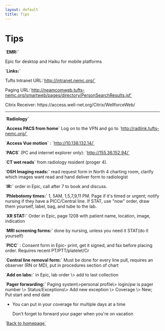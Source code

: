 ```yaml
---
layout: default
title: Tips
---
```

<h1>
Tips
</h1>
<p>
`<strong>EMR:`</strong>
</p>
<p>
Epic for desktop and Haiku for mobile platforms
</p>
<p>
`<strong>Links:`</strong>
</p>
<p>
Tufts Intranet URL:`<a href="http://intranet.nemc.org/">http://intranet.nemc.org/`</a>
</p>
<p>
Paging URL:`<a href="http://neamcomweb.tufts-
nemc.org/smartweb/pages/directory/PersonSearchResults.jsf">http://neamcomweb.tufts-
nemc.org/smartweb/pages/directory/PersonSearchResults.jsf`</a>
</p>
<p>
Citrix Receiver: https://access.well-net.org/Citrix/WellforceWeb/
</p>
<hr />
<p>
`<strong>Radiology`</strong>
</p>
<p>
`<strong>Access PACS from home`</strong> Log on to the VPN and go to `<a href="http://radlink.tufts-nemc.org/">http://radlink.tufts-nemc.org/`</a>
</p>
<p>
`<strong>Access Vue motion`</strong> : `<a href="http://10.138.132.14/">http://10.138.132.14/`</a>
</p>
<p>
`<strong>PACS`</strong> (PC and internet explorer only): `<a href="http://155.36.152.94/">http://155.36.152.94/`</a>
</p>
<p>
`<strong>CT wet reads`</strong> from radiology resident (proger 4).
</p>
<p>
`<strong>OSH Imaging reads:`</strong> read request form in North 4 charting room, clarify which images want read
and hand deliver form to radiologist
</p>
<p>
`<strong>IR:`</strong> order in Epic, call after 7 to book and discuss.
</p>
<p>
`<strong>Phlebotomy times:`</strong> 1, 5AM, 1,5,7,9,11 PM. Page if it's timed or urgent; notify nursing if
they have a PICC/Central line. If STAT, use "now" order, draw them yourself, label, bag, and tube to
the lab.
</p>
<p>
`<strong>XR STAT:`</strong> Order in Epic, page 1208 with patient name, location, image, indication
</p>
<p>
`<strong>MRI screening forms:`</strong> done by nursing, unless you need it STAT(do it yourself)
</p>
<p>
`<strong>PICC`</strong> : Consent form in Epic- print, get it signed, and fax before placing order. Requires
recent PT/PTT/platelet/Cr
</p>
<p>
`<strong>Central line removal form:`</strong> Must be done for every line pull, requires an observer (RN or
MD), put in procedures section of chart
</p>
<p>
`<strong>Add on labs:`</strong> in Epic, lab order \> add to last collection
</p>
<p>
`<strong>Pager forwarding:`</strong> Paging system\>personal profile\> login/pw is pager number \> Status/Exceptions\>
Add new exception \> Coverage \> New; Put start and end date
</p>
<ul>
<li>
<p>
You can put in your coverage for multiple days at a time
</p>
</li>
<p>
Don't forget to forward your pager when you're on vacation
</p>
</ul>
<p>
`<a href="index.html">Back to homepage`</a>
</p>
